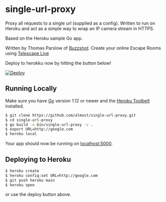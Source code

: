 
# single-url-proxy

Proxy all requests to a single url (supplied as a config). Written to run on Heroku and act as a simple way to wrap an IP camera stream in HTTPS.

Based on the Heroku sample Go app.

Written by Thomas Parslow of [Buzzshot](https://buzzshot.co). Create your online Escape Rooms using [Telescape Live](https://telescapelive.com)

Deploy to herokku now by hitting the button below!

[![Deploy](https://www.herokucdn.com/deploy/button.png)](https://heroku.com/deploy)

## Running Locally

Make sure you have [Go](http://golang.org/doc/install) version 1.12 or newer and the [Heroku Toolbelt](https://toolbelt.heroku.com/) installed.

```sh
$ git clone https://github.com/almost/single-url-proxy.git
$ cd single-url-proxy
$ go build -o bin/single-url-proxy -v .
$ export URL=http://google.com
$ heroku local
```

Your app should now be running on [localhost:5000](http://localhost:5000/).

## Deploying to Heroku

```sh
$ heroku create
$ heroku config:set URL=http://google.com
$ git push heroku main
$ heroku open
```

or use the deploy button above.
